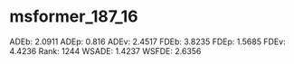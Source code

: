 # msformer_187_16

ADEb: 2.0911
ADEp: 0.816
ADEv: 2.4517
FDEb: 3.8235
FDEp: 1.5685
FDEv: 4.4236
Rank: 1244
WSADE: 1.4237
WSFDE: 2.6356